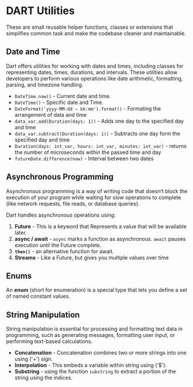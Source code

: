 # DART Utilities

These are small reusable helper functions, classes or extensions that simplifies common task and make the codebase cleaner and maintainable.

## Date and Time
Dart offers utilities for working with dates and times, including classes for representing dates, times, durations, and intervals. 
These utilities allow developers to perform various operations like date arithmetic, formatting, parsing, and timezone handling.

  - `DateTime.now()` - Current date and time.
  - `DateTime()` - Specific date and Time.
  - `DateFormat('yyyy-MM-dd – kk:mm').format()` - Formating the arrangement of data and time
  - `data_var.add(Duration(days: 1))` - Adds one day to the specified day and time
  - `data_var.subtract(Duration(days: 1))` -  Subtracts one day form the specified day and time
  - `Duration(days: int_var, hours: int_var, minutes: int_var)` -  returns the number of microseconds within the passed time and day
  - `futureDate.difference(now)` - Interval between two dates

## Asynchronous Programming
Asynchronous programming is a way of writing code that doesn’t block the execution of your 
program while waiting for slow operations to complete (like network requests, file reads, or database queries).

Dart handles asynchronous operations using:

  1. **Future** - This is a keyword that Represents a value that will be available later. 
  2. **async / await** - `async` marks a function as asynchronous. `await` pauses execution until the Future complete.
  3. **`then()`** - an alternative function for await.
  4. **Streams** - Like a Future, but gives you multiple values over time

## Enums
An **enum** (short for enumeration) is a special type that lets you define a set of named constant values.

## String Manipulation
String manipulation is essential for processing and formatting text data in programming, such as generating messages, formatting user input, or performing text-based calculations.

  - **Concatenation** - Concatenation combines two or more strings into one using ('+') sign.
  - **Interpolation** - This embeds a variable within string using ('$').
  - **Substring** - using the function `substring` to extract a portion of the string using the indices.
